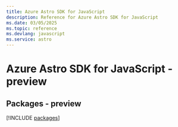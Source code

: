 ```yaml
---
title: Azure Astro SDK for JavaScript
description: Reference for Azure Astro SDK for JavaScript
ms.date: 03/05/2025
ms.topic: reference
ms.devlang: javascript
ms.service: astro
---
```

# Azure Astro SDK for JavaScript - preview
## Packages - preview
[!INCLUDE [packages](astro-index.md)]